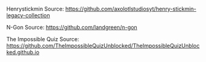 Henrystickmin Source: https://github.com/axolotlstudiosyt/henry-stickmin-legacy-collection

N-Gon Source: https://github.com/landgreen/n-gon

The Impossible Quiz Source: https://github.com/TheImpossibleQuizUnblocked/TheImpossibleQuizUnblocked.github.io
